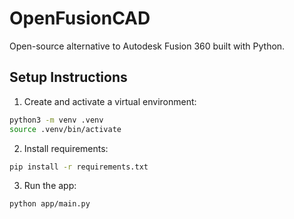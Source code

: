 # OpenFusionCAD

Open-source alternative to Autodesk Fusion 360 built with Python.

## Setup Instructions

1. Create and activate a virtual environment:
```bash
python3 -m venv .venv
source .venv/bin/activate
```

2. Install requirements:
```bash
pip install -r requirements.txt
```

3. Run the app:
```bash
python app/main.py
```
